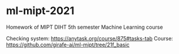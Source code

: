 # ml-mipt-2021
Homework of MIPT DIHT 5th semester Machine Learning course


Checking system: https://anytask.org/course/875#tasks-tab
Course: https://github.com/girafe-ai/ml-mipt/tree/21f_basic
